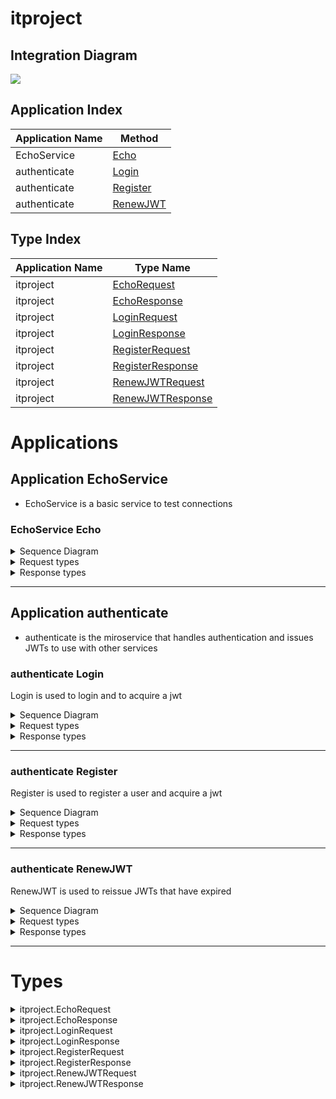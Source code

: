 


# itproject
## Integration Diagram
<img src="https://plantuml.com/plantuml/svg/~1UDgCZarBmq0GXk_pAyPJJu6sYdWefH-9ugK1YNWeKjRDq5sxknDc9seH_xkKYEUyf-5vNcPcCZemcU2e_5NNpqtzKEsgftLJbRYjomgB0iiQTtM3LVdONFrNHsyT_IkiiXhHFWPGhu7GQoVyJbR1-POmAmcndZk2R4qWZEOBPxVNTpVeo1-TGZxvr1an4It7ZXCbnMz0t1XxEWhtgTroOC7xm6B2Y_DA5ylIaWnc4umz0U9QX3y7j1KVCoVuWRtfrL5IRutIAvgCXoak5iuVNRZSNovXtxuDOWQ7AHR5yZBjANtmUU1pECm7FeKLfRQFuJS00F__6aDr6000">




## Application Index

| Application Name | Method |
|----|----|
| EchoService | [Echo](#EchoService-Echo) |
| authenticate | [Login](#authenticate-Login) |
| authenticate | [Register](#authenticate-Register) |
| authenticate | [RenewJWT](#authenticate-RenewJWT) |

## Type Index

| Application Name | Type Name |
|----|----|
| itproject | [EchoRequest](#itproject.EchoRequest) | 
| itproject | [EchoResponse](#itproject.EchoResponse) | 
| itproject | [LoginRequest](#itproject.LoginRequest) | 
| itproject | [LoginResponse](#itproject.LoginResponse) | 
| itproject | [RegisterRequest](#itproject.RegisterRequest) | 
| itproject | [RegisterResponse](#itproject.RegisterResponse) | 
| itproject | [RenewJWTRequest](#itproject.RenewJWTRequest) | 
| itproject | [RenewJWTResponse](#itproject.RenewJWTResponse) | 



# Applications




## Application EchoService


- EchoService is a basic service to test connections 






### <a name=EchoService-Echo></a>EchoService Echo

<details>
<summary>Sequence Diagram</summary>

<img src="https://plantuml.com/plantuml/svg/~1UDgCZp5F-p0GnNT_YlVlakLlY91OaEEs8XPYe97QC7MeZ7ig1iUERBT2V7gKK507XhpjxltktLqnMQmeC4bdTFdSDWzgfTRBLjMuRse5pb4tM3KjLFtO_lj59wTElfKjKjOn7pl7JF0v1eUPCgzXG_5a3SsW4tObI-_Mzphg3ft-UAAKz84szfDmSrkoRBCZN4n1yB5aLVLN6rN5jbpkIjnzOzfaUzAPXarRmVde21DSY7XnHv8szp6yaSbN0x-cr0UVI5oFY8GuiuT8vENyF-O_bcHxkanVaDyFltu5003__tIXSsi0">

</details>


<details>
<summary>Request types</summary>




<img src="https://plantuml.com/plantuml/svg/~1UDgCaB_AmZ0SHVSynVswz1EjE4ifBIQ8ImCbpXBIq4Rwp_pIINnt4SGvPpvSBgUae7rOnu6bqR0qHHHVjRegUHQrQ2ebE4wI2sGPk4Gj5GI_gB-V6hqQ_PMPGHCXSTEoXWIQS3iWp_7FTxCtlMitS67nyzsQi1UcdnlxM2q550MUR8lH4kdEuWWAtaqTUx7IJksds3i00F__-0H2zW00">


</details>


<details>
<summary>Response types</summary>




EchoResponse is the response from the EchoService 

<img src="https://plantuml.com/plantuml/svg/~1UDgCq44BWZ0Onl7xFiMJ5uioEeU8qaPqSI3h76CEDTJ9tdMAldi44HttF_zuUNbA2jg7npIoD3gMfeZgIwkhacTHYwPIWkCakK2MWKlKKa7mYrhzQFJLw5-P6JKH4c5wrrXQt4msWIRS3iXphFdEUTCFxGP3MBoxMnFs_nP5WIVROh94khCuWe8VvewzM6ddzhFSEm00__ywP4Nw">


</details>


---




## Application authenticate


- authenticate is the miroservice that handles authentication and issues JWTs to 
use with other services 






### <a name=authenticate-Login></a>authenticate Login
Login is used to login and to acquire a jwt 

<details>
<summary>Sequence Diagram</summary>

<img src="https://plantuml.com/plantuml/svg/~1UDgCaB5Eyp0KHdS_nVTtwV8RN2IMAd5RaGWXGIELC7M8dEIg65AxifqAyVGeQO0C3BcZpz7nrPrF7ZQVOz8CwkObp-xJRRhRv6c2kon9mJcI3DiiHveyvFz-rCdLoRkojG_AXVROiCgQu6o3cMh3AvcWAnLe1kLH25Qhe4hb2REwlBmjc7_NvgISEkAeFfx8UtMWP_r9kBaLBEZG4COfH1oFzg0DY-E_0UAOxRai19Q3gQgWpvrI25O8S8aUbihhQjpGrZ0KWijYWIKS1QVfJ6WzEORVoAAJ8ivxwm9h6kDz1xiVeiesrg5iMf8wd9nzeofSzKljo9-iyHHTzuv4DCW7HsJawZzMtqYoSLwmDPcwE_LN0000__-Wlfnc">

</details>


<details>
<summary>Request types</summary>




<img src="https://plantuml.com/plantuml/svg/~1UDfoA2v9B2efpStXKYSQSAchAn05e4eTGqFytLtzN8CSGrnT59pzNLmLT7KLNFmL_Fn355nTF4CKuKg9DfLejt8bvoGM5oiePPOK5ELdfIQNwFdafsVc1QKMbgOMboWf91Ohn1lOs2XekEZa5oLdPAPeAjZPALHprN8vfEQbW0864000___-pZgr">


</details>


<details>
<summary>Response types</summary>




LoginRequest is the response object from Login that is used in bearer authentic
ation in the header: "Bearer <JWT>" 

<img src="https://plantuml.com/plantuml/svg/~1UDgCqB6gmZ0Knl4zJ_7TBhsY5MSffSK44QI14cSfRQWfDIav4GVntKKGmIt_-SVXy9KKMXzkrucbqR4qHLGVMfsKt8jQD9KI73l91R8CNAAM2e8VrD-NHb-D_fLrKqk4vEW6OnjDixEa4xI4ymPvZd--Shwxc7u14sRlHjs5zGz6KU31bXZl0LjGyCOExCbARVltRgy0003__xnOHLu0">


</details>


---


### <a name=authenticate-Register></a>authenticate Register
Register is used to register a user and acquire a jwt 

<details>
<summary>Sequence Diagram</summary>

<img src="https://plantuml.com/plantuml/svg/~1UDgCq45B-q0G1V3xV8htxwMN_seYU2d9jiK4yM03DPvw2DjagAlffknEHFpqqjhQWWYPuywFzvOP3nuQZp5eZdJ-N1Rt-I9VpiiymrsHvL0AMO55KIBF7if_FtHmwk2_qYo8yT9lMwex9xvhCJAzlB0JMnlX4Kn05L5ZnAnDO8oQzVTRJE7DkftnPekj-NZa4Co6d-mdu-Os8h7ICYwZa2WiUME3iASq_NE7DAMLqbM4oTcRMkpx7bOHeOgKhc9CO5rWB-W3UyAPn8GgXjBuZHg-PAj4gKDFKdTjvx5kUzPMThvxvLgkJkrB3hlE1Kwk3qmZEVgDPtPw-X_JqqhJPKD4CtRD_hXV0G00__ynpvb1">

</details>


<details>
<summary>Request types</summary>




<img src="https://plantuml.com/plantuml/svg/~1UDgCqKzB0p4G1V1xFiMpbrLgnREKqcA2UDc59PubRAOraltZp0GFudSNGQHwoZi-VWm3RoyQMCkOJLCTqpIeoWyzFFdkmRMkFtXdSTzPXyq6jaFRUJZxw2z-QVNLwb_Da8C8LcbQYguG1C-ts6vnQQzd7bvIl4BIXUTN6lIcfrCI9UxfhP0eTZjyc3Le32dZ3gASffDPurXoRiD8vzqIHDvdZdywfYCnK_oFYn2dC_ffzZJ5xnc-0W00__yiN5_g">


</details>


<details>
<summary>Response types</summary>




RegisterResponse is the response from the registration services 

<img src="https://plantuml.com/plantuml/svg/~1UDgCqC4AWa0Gnl7xFiMN5uioEeU8qYxHnGNPpY6ws8gfx4nqYDuzWkZGQV_d7yFmvSIrv_jj475m8euHr9SMPwEFgbHLOPJ4GKk5987KABM1aYUp-D7Wgy6_YcQeYH1LjdF4rbUMvcaa6w4cN7P8KopbPlBDrRKhE9xzrDk6j_yUMOQdMAD_CFOWzcxin4laTcm_wxq3003__umLH_O0">


</details>


---


### <a name=authenticate-RenewJWT></a>authenticate RenewJWT
RenewJWT is used to reissue JWTs that have expired 

<details>
<summary>Sequence Diagram</summary>

<img src="https://plantuml.com/plantuml/svg/~1UDgCpy5Bmp0K1l1x_ehdBhqOBO8NQRCD6qJH5Mh4mmubPeyQJPEIlAhuryl6r5q6_QxVBnzvsUImB8D9sTFbawflv4esIoKhkAuh2Pn3LSEgLY2hMtNoHoUlJluhMoJIaSRUCHCynU1WfaTwHK_MQC8Pw0HjpjAxzOEEkeTUVprWIhh3H_kDS76PCxBa40wVGS6XGO-VTy-AbUNH3igIhRbeSxZwzzgG_TZ2DcVhWlDTMvZWGeGNDwAmDCJmXeRExaDdVODf23vXSRup0eezxYAY5_DJcFzMWctmS7w1VhEz_IS00F__zR1wLm00">

</details>


<details>
<summary>Request types</summary>




<img src="https://plantuml.com/plantuml/svg/~1UDfoA2v9B2efpStXKYSQSAchAn05e4eTGqFytLtzN8CSGrnT59pzNLmLT7KLNFmL_Fn355nTF4CKuKg9DfLejt8bvoGM5oiePPOK5ELdfIQNwFdafsVc1QKMbgOMboWf91Ohn1lOs2XekEZa5oLdPAPeAjZPALHprN8vfEQbW0864000___-pZgr">


</details>


<details>
<summary>Response types</summary>




LoginRequest is the response object from Login that is used in bearer authentic
ation in the header: "Bearer <JWT>" 

<img src="https://plantuml.com/plantuml/svg/~1UDgCqB6gmZ0Knl4zJ_7TBhsY5MSffSK44QI14cSfRQWfDIav4GVntKKGmIt_-SVXy9KKMXzkrucbqR4qHLGVMfsKt8jQD9KI73l91R8CNAAM2e8VrD-NHb-D_fLrKqk4vEW6OnjDixEa4xI4ymPvZd--Shwxc7u14sRlHjs5zGz6KU31bXZl0LjGyCOExCbARVltRgy0003__xnOHLu0">


</details>


---





# Types







<a name=itproject.EchoRequest></a><details>
<summary>itproject.EchoRequest</summary>

### itproject.EchoRequest


- EchoRequest is the request object for EchoService 

<img src="https://plantuml.com/plantuml/svg/~1UDgCq4qBWa0Gnl7xV8edBnObT0uHfHsYYmkodMFHHGLVo5bFqNUF8ABZ_iy_Xk79nTl5h-D0SN0KnmZgIukRqHSkkIeCAvorOYG9b4Qf3LXTpUP7Wwy6_qhrO4KGSTtDbNkiJdm4AxWVaQROgiEyr5tVxF07a6LuqXwZ4x6jmmdYbtvgwKMvcvhFMky0003__-CCGIm0">
<a href="https://plantuml.com/plantuml/svg/~1UDgCqB6gmZ0Knl4zJ_7TBhsY5MSffSK4SMcWn5b26jfAssXEEedlBeA8O_xpZyFXAobe7vPfP6bqB4qHrOTMPoMFeXPDfGJ7GNA1B0ENgAM2u2VrzwNHLwD_PMRKH4Y4wLrZxukba40JBZlaEVxvnddJ3-qAGxXvTxKcR7yeYW8FjiPaYNHdiGS5FymTUxBIpkrxjrS0003__wMqHIu0">Full Diagram</a>


#### Fields


| Field name | Type | Description |
|----|----|----|
| message | string | |

</details>
<a name=itproject.EchoResponse></a><details>
<summary>itproject.EchoResponse</summary>

### itproject.EchoResponse


- EchoResponse is the response from the EchoService 

<img src="https://plantuml.com/plantuml/svg/~1UDgCqBsgma0GnV5-dkBSDBcY0Mi98S4Tn2OBOQrbIPOaa0_PMIlntKKGiTn__MCOJYd1-d2V9qgZepH5L1zQNOm-SSrDPLZXg1KZow0qQct0wcp-lZJwQlIlr4vM10ctmzeukQsBk0HMSDqZp_6lTgjlXx7Ru5UWAF2WBMOdOdk70oJuSUdfIQLRklTUhm000F__Rxv1-000">
<a href="https://plantuml.com/plantuml/svg/~1UDgCq44BWZ0Onl7xFiMJ5uioEeU8qaPqSI3h76CEDTJ9tdMAldi44HttF_zuUNbA2jg7npIoD3gMfeZgIwkhacTHYwPIWkCakK2MWKlKKa7mYrhzQFJLw5-P6JKH4c5wrrXQt4msWIRS3iXphFdEUTCFxGP3MBoxMnFs_nP5WIVROh94khCuWe8VvewzM6ddzhFSEm00__ywP4Nw">Full Diagram</a>


#### Fields


| Field name | Type | Description |
|----|----|----|
| message | string | |

</details>
<a name=itproject.LoginRequest></a><details>
<summary>itproject.LoginRequest</summary>

### itproject.LoginRequest


- LoginRequest is empty because the Bas64(username:password) is contained in the 
header of the request 

<img src="https://plantuml.com/plantuml/svg/~1UDfoA2v9B2efpStXKYSQSAchAn05e4eTGqFytLtzN8CSGrnT59pzNLmLT7KLNFmL_Fn355nTF4CKuKg9DfLejt8bvoGM5oiePPOK5ELdfIQN-EIdP-O5fHQMfXQNA2aa5Yl46zZOA6YuwEGN9MTafcWgsDafL7FLSZcavgM0mWKG003__yg9EeS0">
<a href="https://plantuml.com/plantuml/svg/~1UDfoA2v9B2efpStXKYSQSAchAn05e4eTGqFytLtzN8CSGrnT59pzNLmLT7KLNFmL_Fn355nTF4CKuKg9DfLejt8bvoGM5oiePPOK5ELdfIQNwFdafsVc1QKMbgOMboWf91Ohn1lOs2XekEZa5oLdPAPeAjZPALHprN8vfEQbW0864000___-pZgr">Full Diagram</a>

</details>
<a name=itproject.LoginResponse></a><details>
<summary>itproject.LoginResponse</summary>

### itproject.LoginResponse


- LoginRequest is the response object from Login that is used in bearer authentic
ation in the header: "Bearer <JWT>" 

<img src="https://plantuml.com/plantuml/svg/~1UDfoA2v9B2efpStXKYSQSAchAn05e4eTGqFytLtzN8CSGrnT59pzNLmLT7KLNFmL_Fn355nTF4CKuKg9DfLejt8bvoGM5oie-UIdP-O5fHONvESLfoef91Ohn1iesDWeQBZev1SbPsIcQ2gWA56mirEevj9Mo2elKR1IA2ufoinBvwhbSaZDIm655Y000F__-FH1N000">
<a href="https://plantuml.com/plantuml/svg/~1UDgCqB6gmZ0Knl4zJ_7TBhsY5MSffSK44QI14cSfRQWfDIav4GVntKKGmIt_-SVXy9KKMXzkrucbqR4qHLGVMfsKt8jQD9KI73l91R8CNAAM2e8VrD-NHb-D_fLrKqk4vEW6OnjDixEa4xI4ymPvZd--Shwxc7u14sRlHjs5zGz6KU31bXZl0LjGyCOExCbARVltRgy0003__xnOHLu0">Full Diagram</a>


#### Fields


| Field name | Type | Description |
|----|----|----|
| jwt | string | |

</details>
<a name=itproject.RegisterRequest></a><details>
<summary>itproject.RegisterRequest</summary>

### itproject.RegisterRequest


- RegisterRequest contains all the information to register the user in the databa
se 

<img src="https://plantuml.com/plantuml/svg/~1UDgCqK5Bn30G1U1xViLpBrNM1S-oBBkO85uQAF4iePdMGDhgJ887yR-B859xoZi-FeQ1TvRiEPSfgQOwgcbGbLzwUNRsqRIckpYZyM2rmU40RT5Q1wEVtDKVhRvQ_QlganV1hgCnIYRkwBsGv1syuEKEnoEkzUt2_MiCDzWWd4xuL7lGv6F2FIHpd4Urnr1IQlr4w-xDYtmi7FvrJ0CnKzZY8iHnHR_KcURmCyDt0000__z4Nr_c">
<a href="https://plantuml.com/plantuml/svg/~1UDgCqK5B0p4G1U1xViMpbrLgnREKqcA2UDd04iyIDjCQoNRNcGGFudyNGMIxfxpZusCOU7l9ddCPacggeve6LVcZXnTddqnhkeCp6ezM6smsq1QjTJ3wsLtzq-ghrR-gFdaHh3ewHSd47NqKaho25xpUOxl5jRuTkN-BuGOnJpo-Kv_l5Xox7RxK6ZJucF00oHpF9xN6iQJK-e7ctUH5FaSE5ntJaPWfB74HuZYZtsfFv_0xo4y0003__sryO-W0">Full Diagram</a>


#### Fields


| Field name | Type | Description |
|----|----|----|
| email | string | |
| fullName | string | |
| password | string | |
| preferredName | string | |
| userid | string | |

</details>
<a name=itproject.RegisterResponse></a><details>
<summary>itproject.RegisterResponse</summary>

### itproject.RegisterResponse


- RegisterResponse is the response from the registration services 

<img src="https://plantuml.com/plantuml/svg/~1UDfoA2v9B2efpStXKYSQSAchAn05e4eTGqFytLtzN8CSGrnT59pzNLmLT7KLNFmL_Fn355nTF4CKuKg9DfLejt8bvoGM5oie1QMcPnQNf1O5fHONvESLfoef91Ohn1iesDWeQBZev1SbPsIcQ2gWgrAmirEevj9Mo2elKR1IA2ufoinBvwhbSaZDIm656I000F__hxD3z000">
<a href="https://plantuml.com/plantuml/svg/~1UDgCqC4AWa0Gnl7xFiMN5uioEeU8qYxHnGNPpY6ws8gfx4nqYDuzWkZGQV_d7yFmvSIrv_jj475m8euHr9SMPwEFgbHLOPJ4GKk5987KABM1aYUp-D7Wgy6_YcQeYH1LjdF4rbUMvcaa6w4cN7P8KopbPlBDrRKhE9xzrDk6j_yUMOQdMAD_CFOWzcxin4laTcm_wxq3003__umLH_O0">Full Diagram</a>


#### Fields


| Field name | Type | Description |
|----|----|----|
| jwt | string | |

</details>
<a name=itproject.RenewJWTRequest></a><details>
<summary>itproject.RenewJWTRequest</summary>

### itproject.RenewJWTRequest


- RenewJWTRequest is empty becayse Bearer <JWT> should be used with this method 

<img src="https://plantuml.com/plantuml/svg/~1UDfoA2v9B2efpStXKYSQSAchAn05e4eTGqFytLtzN8CSGrnT59pzNLmLT7KLNFmL_Fn355nTF4CKuKg9DfLejt8bvoGM5oiePPOK5ELdfIQN1ANcfPPxXOS4fHQMfXQNA2aa5Yl46zZOA6YuwEGN9MTafcWgsDafL7FLSZcavgM0WWOG003__tzhEuG0">
<a href="https://plantuml.com/plantuml/svg/~1UDfoA2v9B2efpStXKYSQSAchAn05e4eTGqFytLtzN8CSGrnT59pzNLmLT7KLNFmL_Fn355nTF4CKuKg9DfLejt8bvoGM5oiePPOK5ELdfIQNw0MbvgMMUuM71AKMbgOMboWf91Ohn1lOs2XekEZa5oLdPAPeAjZPALHprN8vfEQbWC864000__-qEZko">Full Diagram</a>

</details>
<a name=itproject.RenewJWTResponse></a><details>
<summary>itproject.RenewJWTResponse</summary>

### itproject.RenewJWTResponse


- RenewJWTResponse is used to renew jwts 

<img src="https://plantuml.com/plantuml/svg/~1UDfoA2v9B2efpStXKYSQSAchAn05e4eTGqFytLtzN8CSGrnT59pzNLmLT7KLNFmL_Fn355nTF4CKuKg9DfLejt8bvoGM5oie1QNcfPPxXOS4fHONvESLfoef91Ohn1iesDWeQBZev1SbPsIcQ2gWgrAmirEevj9Mo2elKR1IA2ufoinBvwhbSaZDIm656I000F__YiD3LW00">
<a href="https://plantuml.com/plantuml/svg/~1UDgCqB4AmZ0KXU4zJt7iKaKhpb9AYmcYGmCbuYYb3TfIav8RwI2-kmZYu9H__hXSJaw-Tlvn7rWS78jZ1FMbnKd9lIX5LIZ1iPDS84d09Kgf8FX1pNuq-6hmhwmPQY94bJPwEfvLfMcqXdI4cd3P84qnvolhcblNBj3vqTbUDtxzxv5bUB8b-ibZ2_AkCrVsOhasxMUzTm000F__P0z7M000">Full Diagram</a>


#### Fields


| Field name | Type | Description |
|----|----|----|
| jwt | string | |

</details>

<div class="footer">
